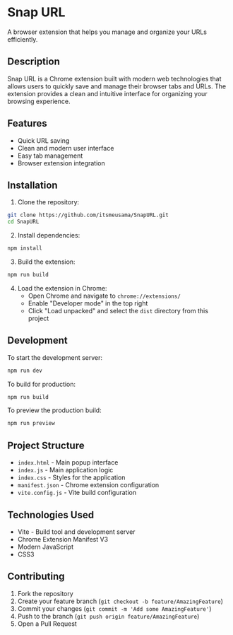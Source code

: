 # Snap URL

A browser extension that helps you manage and organize your URLs efficiently.

## Description

Snap URL is a Chrome extension built with modern web technologies that allows users to quickly save and manage their browser tabs and URLs. The extension provides a clean and intuitive interface for organizing your browsing experience.

## Features

- Quick URL saving
- Clean and modern user interface
- Easy tab management
- Browser extension integration

## Installation

1. Clone the repository:
```bash
git clone https://github.com/itsmeusama/SnapURL.git
cd SnapURL
```

2. Install dependencies:
```bash
npm install
```

3. Build the extension:
```bash
npm run build
```

4. Load the extension in Chrome:
   - Open Chrome and navigate to `chrome://extensions/`
   - Enable "Developer mode" in the top right
   - Click "Load unpacked" and select the `dist` directory from this project

## Development

To start the development server:

```bash
npm run dev
```

To build for production:

```bash
npm run build
```

To preview the production build:

```bash
npm run preview
```

## Project Structure

- `index.html` - Main popup interface
- `index.js` - Main application logic
- `index.css` - Styles for the application
- `manifest.json` - Chrome extension configuration
- `vite.config.js` - Vite build configuration

## Technologies Used

- Vite - Build tool and development server
- Chrome Extension Manifest V3
- Modern JavaScript
- CSS3

## Contributing

1. Fork the repository
2. Create your feature branch (`git checkout -b feature/AmazingFeature`)
3. Commit your changes (`git commit -m 'Add some AmazingFeature'`)
4. Push to the branch (`git push origin feature/AmazingFeature`)
5. Open a Pull Request
